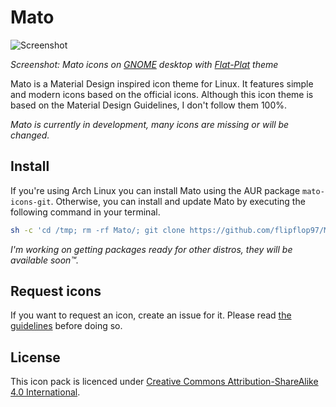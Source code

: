 # Mato
![Screenshot](http://i.imgur.com/uykTYWO.png)

*Screenshot: Mato icons on [GNOME](https://www.gnome.org/) desktop with [Flat-Plat](https://github.com/nana-4/Flat-Plat) theme*

Mato is a Material Design inspired icon theme for Linux. It features simple and modern icons based on the official icons. Although this icon theme is based on the Material Design Guidelines, I don't follow them 100%.

*Mato is currently in development, many icons are missing or will be changed.*

## Install
If you're using Arch Linux you can install Mato using the AUR package `mato-icons-git`.
Otherwise, you can install and update Mato by executing the following command in your terminal.
```bash
sh -c 'cd /tmp; rm -rf Mato/; git clone https://github.com/flipflop97/Mato.git; Mato/install.sh'
```

*I'm working on getting packages ready for other distros, they will be available soon™.*

## Request icons
If you want to request an icon, create an issue for it. Please read [the guidelines](CONTRIBUTING.md) before doing so.

## License
This icon pack is licenced under [Creative Commons Attribution-ShareAlike 4.0 International](https://tldrlegal.com/license/creative-commons-attribution-sharealike-4.0-international-(cc-by-sa-4.0)).
